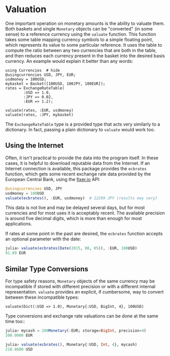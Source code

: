 # Valuation

One important operation on monetary amounts is the ability to valuate them. Both
baskets and single `Monetary` objects can be "converted" (in some sense) to a
reference currency using the `valuate` function. This function takes some table
mapping currency symbols to a simple floating point, which represents its value
to some particular reference. It uses the table to compute the ratio between any
two currencies that are both in the table, and then reduces each currency
present in the basket into the desired basis currency. An example would explain
it better than any words:

```@repl
using Currencies  # hide
@usingcurrencies USD, JPY, EUR;
usdmoney = 100USD;
mybasket = Basket([100USD, 100JPY, 100EUR]);
rates = ExchangeRateTable(
        :USD => 1.0,
        :JPY => 0.02,
        :EUR => 1.2);

valuate(rates, :EUR, usdmoney)
valuate(rates, :JPY, mybasket)
```

The `ExchangeRateTable` type is a provided type that acts very similarly to a
dictionary. In fact, passing a plain dictionary to `valuate` would work too.

## Using the Internet

Often, it isn't practical to provide the data into the program itself. In these
cases, it is helpful to download reputable data from the Internet. If an
Internet connection is available, this package provides the `ecbrates` function,
which gets some recent exchange rate data provided by the European Central Bank,
using the [fixer.io](https://fixer.io/) API:

```julia
@usingcurrencies USD, JPY
usdmoney = 100USD
valuate(ecbrates(), :EUR, usdmoney)  # 12299 JPY (results may vary)
```

This data is not live and may be delayed several days, but for most currencies
and for most uses it is acceptably recent. The available precision is around
five decimal digits, which is more than enough for most applications.

If rates at some point in the past are desired, the `ecbrates` function
accepts an optional parameter with the date:

```julia
julia> valuate(ecbrates(Date(2015, 08, 05)), :EUR, 100USD)
91.89 EUR
```

## Similar Type Conversions

For type safety reasons, `Monetary` objects of the same currency may be
incompatible if stored with different precision or with a different internal
representation. `valuate` provides an explicit, if cumbersome, way to convert
between these incompatible types:

```@repl
valuate(Dict(:USD => 1.0), Monetary{:USD, BigInt, 4}, 100USD)
```

Type conversions and exchange rate valuations can be done at the same time too::

```julia
julia> mycash = 200Monetary(:EUR; storage=BigInt, precision=4)
200.0000 EUR

julia> valuate(ecbrates(), Monetary{:USD, Int, 4}, mycash)
218.8600 USD
```
